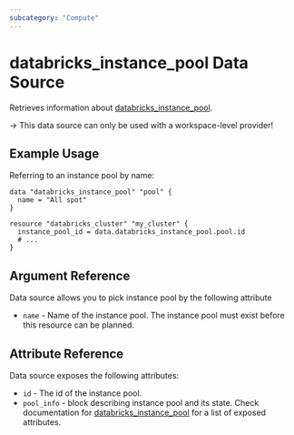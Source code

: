 ```yaml
---
subcategory: "Compute"
---
```


# databricks_instance_pool Data Source

Retrieves information about [databricks_instance_pool](../resources/instance_pool.md).

-> This data source can only be used with a workspace-level provider!

## Example Usage

Referring to an instance pool by name:

```hcl
data "databricks_instance_pool" "pool" {
  name = "All spot"
}

resource "databricks_cluster" "my_cluster" {
  instance_pool_id = data.databricks_instance_pool.pool.id
  # ...
}
```

## Argument Reference

Data source allows you to pick instance pool by the following attribute

- `name` - Name of the instance pool. The instance pool must exist before this resource can be planned.

## Attribute Reference

Data source exposes the following attributes:

- `id` - The id of the instance pool.
- `pool_info` - block describing instance pool and its state. Check documentation for [databricks_instance_pool](../resources/instance_pool.md) for a list of exposed attributes.
